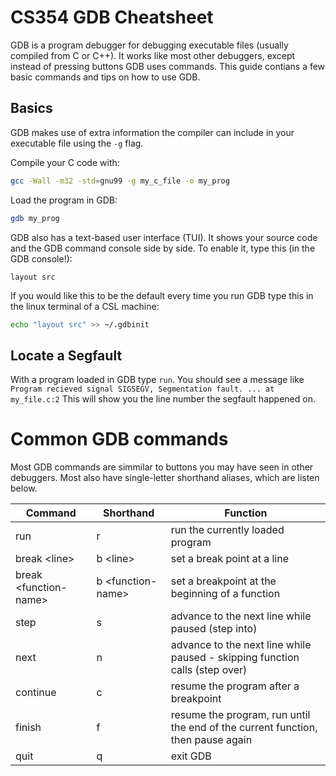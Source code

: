 # CS354 GDB Cheatsheet
GDB is a program debugger for debugging executable files (usually compiled from C or C++). It works like most other debuggers, except instead of pressing buttons GDB uses commands.
This guide contians a few basic commands and tips on how to use GDB.

## Basics
GDB makes use of extra information the compiler can include in your executable file using the ```-g``` flag.

Compile your C code with:
```bash
gcc -Wall -m32 -std=gnu99 -g my_c_file -o my_prog
```

Load the program in GDB: 
```bash
gdb my_prog
```

GDB also has a text-based user interface (TUI). It shows your source code and the GDB command console side by side. To enable it, type this (in the GDB console!):
```
layout src
```

If you would like this to be the default every time you run GDB type this in the linux terminal of a CSL machine:
```bash
echo "layout src" >> ~/.gdbinit
```

## Locate a Segfault
With a program loaded in GDB type ```run```. You should see a message like ```Program recieved signal SIGSEGV, Segmentation fault. ... at my_file.c:2```
This will show you the line number the segfault happened on.


# Common GDB commands
Most GDB commands are simmilar to buttons you may have seen in other debuggers. Most also have single-letter shorthand aliases, which are listen below.

| Command | Shorthand | Function |
----------|-----------|-----------
| run     | r         | run the currently loaded program |
| break \<line\> | b \<line\> | set a break point at a line |
| break \<function-name\> | b \<function-name\> | set a breakpoint at the beginning of a function |
| step | s | advance to the next line while paused (step into) |
| next | n | advance to the next line while paused - skipping function calls (step over) |
| continue | c | resume the program after a breakpoint |
| finish | f | resume the program, run until the end of the current function, then pause again |
| quit | q | exit GDB |
